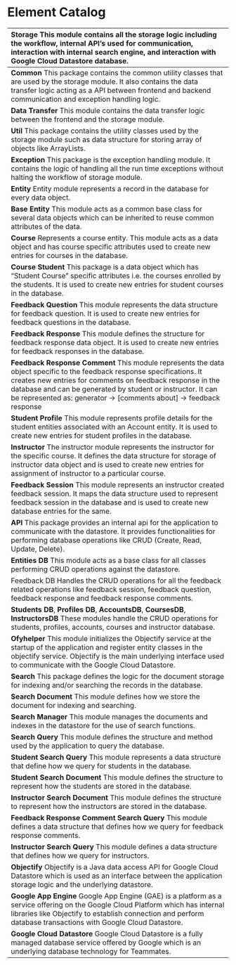 # Element Catalog

| **Storage** This module contains all the storage logic including the workflow, internal API’s used for communication, interaction with internal search engine, and interaction with Google Cloud Datastore database. |
| :--- |
| **Common** This package contains the common utility classes that are used by the storage module. It also contains the data transfer logic acting as a API between frontend and backend communication and exception handling logic. |
| **Data Transfer** This module contains the data transfer logic between the frontend and the storage module. |
| **Util** This package contains the utility classes used by the storage module such as data structure for storing array of objects like ArrayLists. |
| **Exception** This package is the exception handling module. It contains the logic of handling all the run time exceptions without halting the workflow of storage module. |
| **Entity** Entity module represents a record in the database for every data object. |
| **Base Entity** This module acts as a common base class for several data objects which can be inherited to reuse common attributes of the data. |
| **Course** Represents a course entity. This module acts as a data object and has course specific attributes used to create new entries for courses in the database. |
| **Course Student** This package is a data object which has “Student Course” specific attributes i.e. the courses enrolled by the students. It is used to create new entries for student courses in the database. |
| **Feedback Question** This module represents the data structure for feedback question. It is used to create new entries for feedback questions in the database. |
| **Feedback Response** This module defines the structure for feedback response data object. It is used to create new entries for feedback responses in the database. |
| **Feedback Response Comment** This module represents the data object specific to the feedback response specifications. It creates new entries for comments on feedback response in the database and can be generated by student or instructor. It can be represented as: generator -&gt; \[comments about\] -&gt; feedback response |
| **Student Profile** This module represents profile details for the student entities associated with an Account entity. It is used to create new entries for student profiles in the database. |
| **Instructor** The instructor module represents the instructor for the specific course. It defines the data structure for storage of instructor data object and is used to create new entries for assignment of instructor to a particular course. |
| **Feedback Session** This module represents an instructor created feedback session. It maps the data structure used to represent feedback session in the database and is used to create new database entries for the same. |
| **API** This package provides an internal api for the application to communicate with the datastore. It provides functionalities for performing database operations like CRUD \(Create, Read, Update, Delete\). |
| **Entities DB** This module acts as a base class for all classes performing CRUD operations against the datastore. |
| Feedback DB Handles the CRUD operations for all the feedback related operations like feedback session, feedback question, feedback response and feedback response comments. |
| **Students DB**, **Profiles DB**, **AccountsDB**, **CoursesDB**, **InstructorsDB** These modules handle the CRUD operations for students, profiles, accounts, courses and instructor database. |
| **Ofyhelper** This module initializes the Objectify service at the startup of the application and register entity classes in the objectify service. Objectify is the main underlying interface used to communicate with the Google Cloud Datastore. |
| **Search** This package defines the logic for the document storage for indexing and/or searching the records in the database. |
| **Search Document** This module defines how we store the document for indexing and searching. |
| **Search Manager** This module manages the documents and indexes in the datastore for the use of search functions. |
| **Search Query** This module defines the structure and method used by the application to query the database. |
| **Student Search Query** This module represents a data structure that define how we query for students in the database. |
| **Student Search Document** This module defines the structure to represent how the students are stored in the database. |
| **Instructor Search Document** This module defines the structure to represent how the instructors are stored in the database. |
| **Feedback Response Comment Search Query** This module defines a data structure that defines how we query for feedback response comments. |
| **Instructor Search Query** This module defines a data structure that defines how we query for instructors. |
| **Objectify** Objectify is a Java data access API for Google Cloud Datastore which is used as an interface between the application storage logic and the underlying datastore. |
| **Google App Engine** Google App Engine \(GAE\) is a platform as a service offering on the Google Cloud Platform which has internal libraries like Objectify to establish connection and perform database transactions with Google Cloud Datastore. |
| **Google Cloud Datastore** Google Cloud Datastore is a fully managed database service offered by Google which is an underlying database technology for Teammates. |

